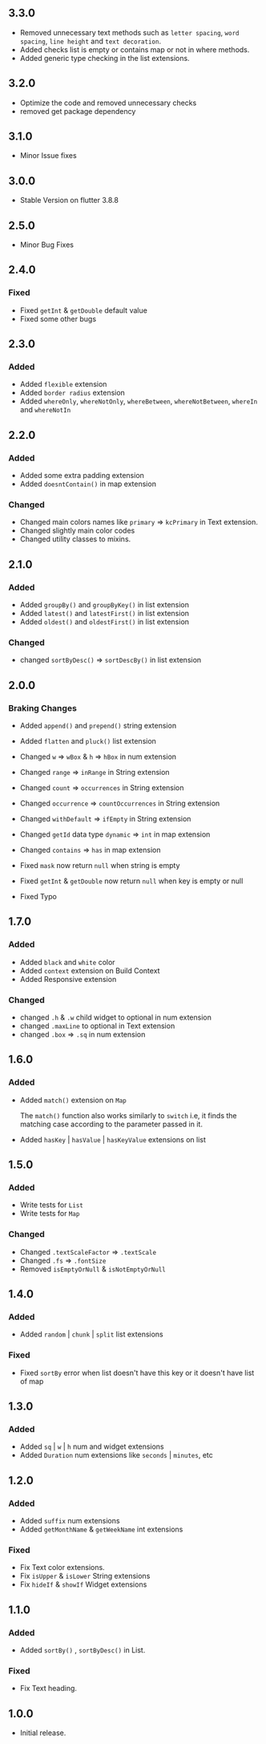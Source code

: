 ## 3.3.0

- Removed unnecessary text methods such as `letter spacing`, `word spacing`, `line height` and `text decoration`.
- Added checks list is empty or contains map or not in where methods.
- Added generic type checking in the list extensions.

## 3.2.0

- Optimize the code and removed unnecessary checks
- removed get package dependency

## 3.1.0

- Minor Issue fixes

## 3.0.0

- Stable Version on flutter 3.8.8

## 2.5.0

- Minor Bug Fixes

## 2.4.0

### Fixed

- Fixed `getInt` & `getDouble` default value
- Fixed some other bugs

## 2.3.0

### Added

- Added `flexible` extension
- Added `border radius` extension
- Added `whereOnly`, `whereNotOnly`, `whereBetween`, `whereNotBetween`, `whereIn` and `whereNotIn`

## 2.2.0

### Added

- Added some extra padding extension
- Added `doesntContain()` in map extension

### Changed

- Changed main colors names like `primary` => `kcPrimary` in Text extension.
- Changed slightly main color codes
- Changed utility classes to mixins.

## 2.1.0

### Added

- Added `groupBy()` and `groupByKey()` in list extension
- Added `latest()` and `latestFirst()` in list extension
- Added `oldest()` and `oldestFirst()` in list extension

### Changed

- changed `sortByDesc()` => `sortDescBy()` in list extension

## 2.0.0

### Braking Changes

- Added `append()` and `prepend()` string extension
- Added `flatten` and `pluck()` list extension

- Changed `w` => `wBox` & `h` => `hBox` in num extension
- Changed `range` => `inRange` in String extension
- Changed `count` => `occurrences` in String extension
- Changed `occurrence` => `countOccurrences` in String extension
- Changed `withDefault` => `ifEmpty` in String extension
- Changed `getId` data type `dynamic` => `int` in map extension
- Changed `contains` => `has` in map extension

- Fixed `mask` now return `null` when string is empty
- Fixed `getInt` & `getDouble` now return `null` when key is empty or null
- Fixed Typo

## 1.7.0

### Added

- Added `black` and `white` color
- Added `context` extension on Build Context
- Added Responsive extension

### Changed

- changed `.h` & `.w` child widget to optional in num extension
- changed `.maxLine` to optional in Text extension
- changed `.box` => `.sq` in num extension

## 1.6.0

### Added

- Added `match()` extension on `Map`

  The `match()` function also works similarly to `switch`
  i.e, it finds the matching case according to the parameter passed in it.

- Added `hasKey` | `hasValue` | `hasKeyValue` extensions on list

## 1.5.0

### Added

- Write tests for `List`
- Write tests for `Map`

### Changed

- Changed `.textScaleFactor` => `.textScale`
- Changed `.fs` => `.fontSize`
- Removed `isEmptyOrNull` & `isNotEmptyOrNull`

## 1.4.0

### Added

- Added `random` | `chunk` | `split` list extensions

### Fixed

- Fixed `sortBy` error when list doesn't have this key or it doesn't have list of map

## 1.3.0

### Added

- Added `sq` | `w` | `h` num and widget extensions
- Added `Duration` num extensions like `seconds` | `minutes`, etc

## 1.2.0

### Added

- Added `suffix` num extensions
- Added `getMonthName` & `getWeekName` int extensions

### Fixed

- Fix Text color extensions.
- Fix `isUpper` & `isLower` String extensions
- Fix `hideIf` & `showIf` Widget extensions

## 1.1.0

### Added

- Added `sortBy()` , `sortByDesc()` in List.

### Fixed

- Fix Text heading.

## 1.0.0

- Initial release.
